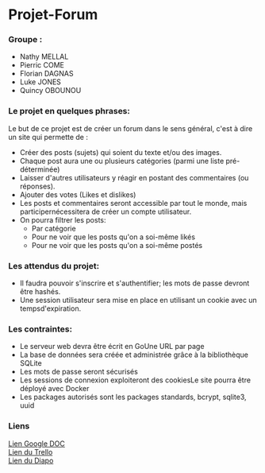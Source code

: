 # **Projet-Forum**
### **Groupe :**
- Nathy MELLAL
- Pierric COME
- Florian DAGNAS
- Luke JONES
- Quincy OBOUNOU

### **Le projet en quelques phrases:**

Le but de ce projet est de créer un forum dans le sens général, c'est à dire un site qui permette de :
- Créer des posts (sujets) qui soient du texte et/ou des images.
- Chaque post aura une ou plusieurs catégories (parmi une liste pré-déterminée)
- Laisser d'autres utilisateurs y réagir en postant des commentaires (ou réponses).
- Ajouter des votes (Likes et dislikes)
- Les posts et commentaires seront accessible par tout le monde, mais participernécessitera de créer un compte utilisateur.
- On pourra filtrer les posts:
    - Par catégorie
    - Pour ne voir que les posts qu'on a soi-même likés
    - Pour ne voir que les posts qu'on a soi-même postés

### **Les attendus du projet:**

- Il faudra pouvoir s'inscrire et s'authentifier; les mots de passe devront être hashés.
- Une session utilisateur sera mise en place en utilisant un cookie avec un tempsd'expiration.


### **Les contraintes:**

- Le serveur web devra être écrit en GoUne URL par page
- La base de données sera créée et administrée grâce à la bibliothèque SQLite
- Les mots de passe seront sécurisés
- Les sessions de connexion exploiteront des cookiesLe site pourra être déployé avec Docker
- Les packages autorisés sont les packages standards, bcrypt, sqlite3, uuid

### **Liens**

[Lien Google DOC](https://docs.google.com/document/d/1omAeKbQOeYaap4RX3qKg7whCzQdDwmaRJPslWD8ngG0/edit)     
[ Lien du Trello](https://trello.com/invite/b/QIs6SPOM/3b503994258364af562537706bf98691/projet-forum)   
[Lien du Diapo](https://docs.google.com/presentation/d/1dRf_fcqrLJjJ2455lpEHPBQ1LyhFJx_12ttFqVdK6aw/edit#slide=id.p)    


